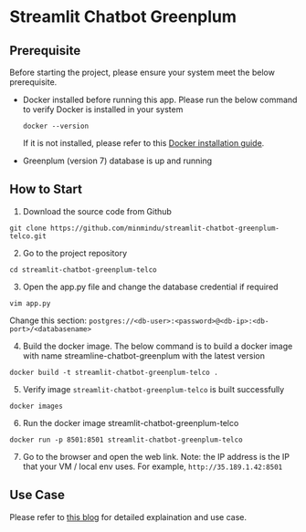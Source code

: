 # Streamlit Chatbot Greenplum

## Prerequisite

Before starting the project, please ensure your system meet the below prerequisite.

* Docker installed before running this app. Please run the below command to verify Docker is installed in your system

  `docker --version`

  If it is not installed, please refer to this [Docker installation guide](https://docs.docker.com/engine/install/).

* Greenplum (version 7) database is up and running

## How to Start

1. Download the source code from Github

  `git clone https://github.com/minmindu/streamlit-chatbot-greenplum-telco.git`

2. Go to the project repository

  `cd streamlit-chatbot-greenplum-telco`

3. Open the app.py file and change the database credential if required

  `vim app.py`

Change this section: `postgres://<db-user>:<password>@<db-ip>:<db-port>/<databasename>`


4. Build the docker image. The below command is to build a docker image with name streamline-chatbot-greenplum with the latest version

  `docker build -t streamlit-chatbot-greenplum-telco .`

5. Verify image `streamlit-chatbot-greenplum-telco` is built successfully

  `docker images`

6. Run the docker image streamlit-chatbot-greenplum-telco

  `docker run -p 8501:8501 streamlit-chatbot-greenplum-telco`

7. Go to the browser and open the web link. 
Note: the IP address is the IP that your VM / local env uses. For example, `http://35.189.1.42:8501`

## Use Case

Please refer to [this blog](https://medium.com/greenplum-data-clinics/building-large-scale-ai-powered-search-in-greenplum-using-pgvector-and-openai-4f5c5811f54a) for detailed explaination and use case.